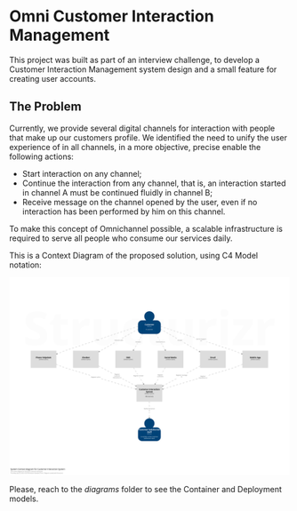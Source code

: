 # Omni Customer Interaction Management

This project was built as part of an interview challenge, to develop a Customer Interaction Management system design and a small feature for creating user accounts.

## The Problem

Currently, we provide several digital channels for interaction with people that make up our customers profile. We identified the need to unify the user experience of in all channels, in a more objective, precise enable the following actions:

* Start interaction on any channel;
* Continue the interaction from any channel, that is, an interaction started in
channel A must be continued fluidly in channel B;
* Receive message on the channel opened by the user, even if no interaction
has been performed by him on this channel.

To make this concept of Omnichannel possible, a scalable infrastructure is required to serve all people who consume our services daily.

This is a Context Diagram of the proposed solution, using C4 Model notation:

![Image of System Context](/diagrams/system-context-diagram.png?raw=true)

Please, reach to the _diagrams_ folder to see the Container and Deployment models.
